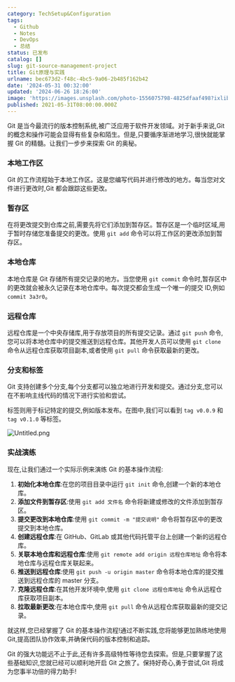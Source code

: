 ```yaml
---
category: TechSetup&Configuration
tags:
  - Github
  - Notes
  - DevOps
  - 总结
status: 已发布
catalog: []
slug: git-source-management-project
title: Git原理与实践
urlname: bec673d2-f48c-4bc5-9a06-2b485f162b42
date: '2024-05-31 00:32:00'
updated: '2024-06-26 18:26:00'
image: 'https://images.unsplash.com/photo-1556075798-4825dfaaf498?ixlib=rb-4.0.3&q=85&fm=jpg&crop=entropy&cs=srgb'
published: 2021-05-31T08:00:00.000Z
---
```


Git 是当今最流行的版本控制系统,被广泛应用于软件开发领域。对于新手来说,Git 的概念和操作可能会显得有些复杂和陌生。但是,只要循序渐进地学习,很快就能掌握 Git 的精髓。让我们一步步来探索 Git 的奥秘。


### 本地工作区


Git 的工作流程始于本地工作区。这是您编写代码并进行修改的地方。每当您对文件进行更改时,Git 都会跟踪这些更改。


### 暂存区


在将更改提交到仓库之前,需要先将它们添加到暂存区。暂存区是一个临时区域,用于暂时存储您准备提交的更改。使用 `git add` 命令可以将工作区的更改添加到暂存区。


### 本地仓库


本地仓库是 Git 存储所有提交记录的地方。当您使用 `git commit` 命令时,暂存区中的更改就会被永久记录在本地仓库中。每次提交都会生成一个唯一的提交 ID,例如 `commit 3a3r0`。


### 远程仓库


远程仓库是一个中央存储库,用于存放项目的所有提交记录。通过 `git push` 命令,您可以将本地仓库中的提交推送到远程仓库。其他开发人员可以使用 `git clone` 命令从远程仓库获取项目副本,或者使用 `git pull` 命令获取最新的更改。


### 分支和标签


Git 支持创建多个分支,每个分支都可以独立地进行开发和提交。通过分支,您可以在不影响主线代码的情况下进行实验和尝试。


标签则用于标记特定的提交,例如版本发布。在图中,我们可以看到 `tag v0.0.9` 和 `tag v0.1.0` 等标签。


![Untitled.png](https://prod-files-secure.s3.us-west-2.amazonaws.com/5d24fe63-e567-4804-86f9-9fdc62e13082/77b77e01-3aab-4add-bdbd-7f489727861d/Untitled.png?X-Amz-Algorithm=AWS4-HMAC-SHA256&X-Amz-Content-Sha256=UNSIGNED-PAYLOAD&X-Amz-Credential=ASIAZI2LB4663JHRSTGC%2F20250206%2Fus-west-2%2Fs3%2Faws4_request&X-Amz-Date=20250206T053829Z&X-Amz-Expires=3600&X-Amz-Security-Token=IQoJb3JpZ2luX2VjED0aCXVzLXdlc3QtMiJIMEYCIQDVEmtGKFIN30nhVTgk3cnq%2BLHkjEDHSDhhmCdVOvRj1QIhAMpjPdtaxq%2Bbbs1GCTg2wbEQVxNdJPFryWt8ngXGVGIuKv8DCFYQABoMNjM3NDIzMTgzODA1Igz2nKDwa20ltggMUJUq3ANdr7ptGNNdik8bAN65c1rId5x%2BRJDKMxqwebd55rfig4XwxGec4VlnO0ZuW7r1E8gtI%2B7cL2tFE6po%2BInxFFJ3EuiwDxXi%2B3Qyk2sBiNP7fKdQg03VqcVbdRMUZ54HjSwYA0durJXoaoO16i7OaNkhLxq0EOg2sVo2q%2BDs4Ec231tg50qvKRU1TrCoBKWgs41cz5V742rhKtd4N04wOFSEXU8F5QtBr7pNF4WnAyxds3iHrjdcW1s0wRB7rzhpRg2qQAoaaj0VZ8U6ICXCeO2JJxqFvJN9unceHyP%2BxTJ2pXkujzHw9VpmKzmATRXEQMhk%2F6opMqTw86OynCj5ETfn8Lga%2FcHmoTQ0dQswUttH8y3XoYxqacMow0J7IIlb97XlsHj9h9%2FBO4CZ6JbNwVsyg3aIhoayWJOvsU3srHCMa6S605keWSvqC5%2B5VCEOfZRBO7Nq4e1PnVqGnFmXr0rreLtGtA3KW5XvJqk9tKpb5JdPVI3aIqtGr7poCfHCEf4D3rOtkc0nw7mCKxMdQMfREAouaKH8c8praCZz1wj790rJdSUUwJJHDJb1LvXgdgxOstkYpOvBUWLPrbY6KNyYW%2BMZ43a7UPFBJxwKO4m3ZKkVlpLJKH4li5k2KjCT%2FJC9BjqkAVJgEIejP2G3U3ZKCdURkaurlfuuubCty1ytM%2B4irqgL1l2fJ2jqnW%2FoQnrMAOGRutA1B5nKQHPsJGSmBMVaXwQw%2BmKTeMuI0J85ocf5hECVzowoSkM51Q1aDmshP27vLon%2FIte0TxPqSJWg%2B9i8xC5GBwa6B7wxAfgBhdqwmUCCEa1F7BRQ%2FGOfeFVcGAMQ%2FXZUEAXrzCBhzJ%2FTNmWXLrQXbq5I&X-Amz-Signature=97bb1495fbfb7971f9cc53ab539253bf216825e2e059494e9eca5276dc6648fc&X-Amz-SignedHeaders=host&x-id=GetObject)


### 实战演练


现在,让我们通过一个实际示例来演练 Git 的基本操作流程:

1. **初始化本地仓库**:在您的项目目录中运行 `git init` 命令,创建一个新的本地仓库。
2. **添加文件到暂存区**:使用 `git add 文件名` 命令将新建或修改的文件添加到暂存区。
3. **提交更改到本地仓库**:使用 `git commit -m "提交说明"` 命令将暂存区中的更改提交到本地仓库。
4. **创建远程仓库**:在 GitHub、GitLab 或其他代码托管平台上创建一个新的远程仓库。
5. **关联本地仓库和远程仓库**:使用 `git remote add origin 远程仓库地址` 命令将本地仓库与远程仓库关联起来。
6. **推送到远程仓库**:使用 `git push -u origin master` 命令将本地仓库的提交推送到远程仓库的 master 分支。
7. **克隆远程仓库**:在其他开发环境中,使用 `git clone 远程仓库地址` 命令从远程仓库获取项目副本。
8. **拉取最新更改**:在本地仓库中,使用 `git pull` 命令从远程仓库获取最新的提交记录。

就这样,您已经掌握了 Git 的基本操作流程!通过不断实践,您将能够更加熟练地使用 Git,提高团队协作效率,并确保代码的版本控制和追踪。


Git 的强大功能远不止于此,还有许多高级特性等待您去探索。但是,只要掌握了这些基础知识,您就已经可以顺利地开启 Git 之旅了。保持好奇心,勇于尝试,Git 将成为您事半功倍的得力助手!

